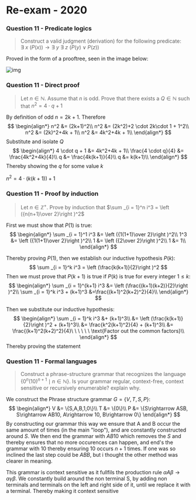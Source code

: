 # Re-exam - 2020

### Question 11 - Predicate logics

> Construct a valid judgment (derivation) for the following predicate: $\exists \ x\ (P(x)) \to \exists \ y\ \exists \ z\ (P(y) \vee P(z))$ 

Proved in the form of a prooftree, seen in the image below:

![img](https://lh3.googleusercontent.com/-072Shu4htLpmp_1AMspYJts3FA7c_jepTaOsTDBRK0fBfcaBsfNPSRqdqukcQBVazm7t5ab6lrGUJDJ9KGoZu4d1u4nZKPJCB96B9LJhB1VBKcjcYVRnewmwkExiuIv3s_g4K8pmwM9yZrlfN3wpz9ZOMT_UErDFmdnw6gKHcZa4PxDySCmsJO-RuawoXcoFN6LqSrSzQ3mcnvxJAdwbEOvJzxtM6Os_ZBK4VreUOongzbNZhZR2R2Hef1HC7b_eQ0HWYPmQozVpZieqiD4XueD-XzfqtgomzL7REhCfNR3aN1B-FGTfrkgN_T1G2YM_M4X_ASPe-AlJCPaNDXNqc9SOS7pLaTlTbF6ChQy8UDA3tt4y_9_6cCYdKHjjNJ2ZnM9tQkt_GnTx55XHpAqmxy0tUVIeNWMhGdYaGD4rv_RLYBQh-vQy34dkayrdGBPsLIHa7bvm7q5sZ0db6EF_5-XfcLl34CH5e6-T_Ax2D_ZfleL3zmRx1ozB1ASqCBNPHSgJsMJT7nzPllNGKQTvZJkEbby-MPelgl3fmSoKX_Kz_3hIqwPbWa7beWDtPz-A7W-CkO-t6mt6eYXImqHvd8efLpNkWuxql19D62ZZAphzPbxHIPdHazJwccY-1kNHmvkE7edYOSVnLYwRyvAW0TQ_1Qb6HA3zRI6sKiTL02egjlsmgkivnK8LEVNZ6t2B76cnhnaHh2f1Pf544-6daEHiw=w2424-h1366-no?authuser=0)

### Question 11 - Direct proof

> Let $n \in \mathbb N$. Assume that $n$ is odd. Prove that there exists a $Q\in \mathbb{N}$ such that $n^2 = 4 \cdot q + 1$

By definition of odd $n=2k+1$. Therefore 
$$
\begin{align*}
 n^2 &= (2k+1)^2\\
  n^2 &= (2k^2)+2 \cdot 2k\cdot 1 + 1^2\\
  n^2 &= (2k)^2+4k + 1\\
  n^2 &= 4k^2+4k + 1\\
\end{align*}
$$
Substitute and isolate $Q$
$$
\begin{align*}
  4 \cdot q + 1 &= 4k^2+4k + 1\\
  \frac{4 \cdot q}{4} &= \frac{4k^2+4k}{4}\\
  q &= \frac{4k(k+1)}{4}\\
  q &= k(k+1)\\
\end{align*}
$$
Thereby showing the $q$ for some value $k$ 

$n^2 = 4 \cdot (k(k+1)) + 1$



### Question 11 - Proof by induction

>Let $n \in \mathbb Z^+$. Prove by induction that $\sum _{i = 1}^n i^3 = \left ({n(n+1)\over 2}\right )^2$

First we must show that $P(1)$ is true:
$$
\begin{align*}
	\sum _{i = 1}^1 i^3 &= \left ({1(1+1)\over 2}\right )^2\\
	1^3 &= \left ({1(1+1)\over 2}\right )^2\\
	1 &= \left ({2\over 2}\right )^2\\
	1 &= 1\\
\end{align*}
$$

Thereby proving $P(1)$, then we establish our inductive hypothesis $P(k)$:
$$
\sum _{i = 1}^k i^3 = \left (\frac{k(k+1)}{2}\right )^2
$$
Then we must prove that $P(k+1)$ is true if $P(k)$ is true for every integer $1 \leq k$:
$$
\begin{align*}
	\sum _{i = 1}^{k+1} i^3 &= \left (\frac{(k+1)(k+2)}{2}\right )^2\\
	\sum _{i = 1}^k i^3 + (k+1)^3 &=\frac{(k+1)^2(k+2)^2}{4}\\
\end{align*}
$$

Then we substitute our inductive hypothesis:
$$
\begin{align*}
	\sum _{i = 1}^k i^3 &+ (k+1)^3\\
		&= \left (\frac{k(k+1)}{2}\right )^2 + (k+1)^3\\
		&= \frac{k^2(k+1)^2}{4} + (k+1)^3\\
		&= \frac{(k+1)^2(k+2)^2}{4}\ \ \ \ \ \ \text{Factor out the common factors}\\
\end{align*}
$$
Thereby proving the statement





### Question 11  - Formal languages

>Construct a phrase-structure grammar that recognizes the language $\{0^n(10)^{n+1} \mid n \in \mathbb N\}$. Is your grammar regular, context-free, context sensitive or recursively enumerable? explain why.

We construct the Phrase structure grammar $G=\{V,T,S,P\}$:
$$
\begin{align*}
	V &= \{S,A,B,1,0\}\\
	T &= \{0\}\\
    P &= \{S\rightarrow ASB, S\rightarrow AB10, A\rightarrow 10, B\rightarrow 0\}
\end{align*}
$$
By constructing our grammar this way we ensure that A and B occur the same amount of times (in the main "loop"), and are constantly constructed around $S$. We then end the grammar with $AB10$ which removes the $S$ and thereby ensures that no more occurences can happen, and end's the grammar with 10 thereby ensuring $10$ occurs $n+1$ times. If one was so inclined the last step could be $ABB$, but i thought the other method was clearer in meaning. 

This grammar is context sensitive as it fullfils the production rule $\alpha A\beta \rightarrow  \alpha\gamma\beta$. We constantly build around the non terminal S, by adding non terminals and terminals on the left and right side of it, until we replace it with a terminal. Thereby making it context sensitive





















